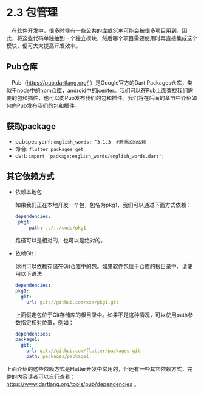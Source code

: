 # 2.3 包管理
&ensp;&ensp;在软件开发中，很多时候有一些公共的库或SDK可能会被很多项目用到，因此，将这些代码单独抽到一个独立模块，然后哪个项目需要使用时再直接集成这个模块，便可大大提高开发效率。

## Pub仓库
&ensp;&ensp;Pub（https://pub.dartlang.org/ ）是Google官方的Dart Packages仓库，类似于node中的npm仓库，android中的jcenter。我们可以在Pub上面查找我们需要的包和插件，也可以向Pub发布我们的包和插件。我们将在后面的章节中介绍如何向Pub发布我们的包和插件。

## 获取package
- pubspec.yaml: `english_words: ^3.1.3  #新添加的依赖`
- 命令: `flutter packages get`
- dart: `import 'package:english_words/english_words.dart';`

## 其它依赖方式
- 依赖本地包
   
   如果我们正在本地开发一个包，包名为pkg1，我们可以通过下面方式依赖：
   ```yaml
   dependencies:
    pkg1:
        path: ../../code/pkg1

   ```
   路径可以是相对的，也可以是绝对的。
- 依赖Git：
   
  你也可以依赖存储在Git仓库中的包。如果软件包位于仓库的根目录中，请使用以下语法
  ```yaml
  dependencies:
  pkg1:
    git:
      url: git://github.com/xxx/pkg1.git
  ```
  上面假定包位于Git存储库的根目录中。如果不是这种情况，可以使用path参数指定相对位置，例如：
  ```yaml
  dependencies:
  package1:
    git:
      url: git://github.com/flutter/packages.git
      path: packages/package1
  ```
上面介绍的这些依赖方式是Flutter开发中常用的，但还有一些其它依赖方式，完整的内容读者可以自行查看：https://www.dartlang.org/tools/pub/dependencies 。

